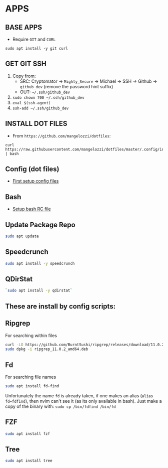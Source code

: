 # APPS

## BASE APPS

- Require `GIT` and `CURL`

```
sudo apt install -y git curl
```

## GET GIT SSH

1. Copy from:
    - SRC: Cryptomator -> `Mighty_Secure` -> Michael -> SSH -> Github -> `github_dev` (remove the password hint suffix)
    - OUT: `~/.ssh/github_dev`
2. `sudo chown 700 ~/.ssh/github_dev`
3. `eval $(ssh-agent)`
4. `ssh-add ~/.ssh/github_dev`

## INSTALL DOT FILES

- From `https://github.com/mangelozzi/dotfiles`:

```
curl https://raw.githubusercontent.com/mangelozzi/dotfiles/master/.config/install/_install_config.sh | bash
```

## Config (dot files)

- [First setup config files](https://github.com/michael-angelozzi/.config)

## Bash

- [Setup bash RC file](https://github.com/michael-angelozzi/.config/tree/master/bash)

## Update Package Repo

```bash
sudo apt update
```

## Speedcrunch

```bash
sudo apt install -y speedcrunch
```

## QDirStat

```bash
`sudo apt install -y qdirstat`
```

## These are install by config scripts:

## Ripgrep

For searching within files

```bash
curl -LO https://github.com/BurntSushi/ripgrep/releases/download/11.0.2/ripgrep_11.0.2_amd64.deb
sudo dpkg -i ripgrep_11.0.2_amd64.deb
```

## Fd

For searching file names

```bash
sudo apt install fd-find
```

Unfortunately the name `fd` is already taken, if one makes an alias (`alias fd=fdfind`), then
nvim can't see it (as its only available in bash). Just make a copy of the binary with:
  `sudo cp /bin/fdfind /bin/fd`

## FZF

```bash
sudo apt install fzf
```

## Tree

```bash
sudo apt install tree
```
